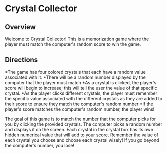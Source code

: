 # Crystal Collector
## Overview

Welcome to Crystal Collector! This is a memorization game where the player must match the computer's random score to win the game.

## Directions

*The game has four colored crystals that each have a random value associated with it.
*There will be a random number displayed by the computer that the player must match
*As a crystal is clicked, the player's score will begin to increase; this will tell the user the value of that specific crystal.
*As the player clicks different crystals, the player must remember the specific value associated with the different crystals as they are added to their score to ensure they match the computer's random number
  *If the player's score matches the computer's random number, the player wins!

The goal of this game is to match the number that the computer picks for you by clicking the provided crystals. The computer picks a random number and displays it on the screen. Each crystal in the crystal box has its own hidden numerical value that will add to your score. Remember the value of each crystal you choose and choose each crystal wisely! If you go beyond the computer's number, you lose!
